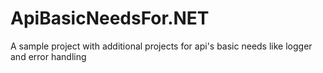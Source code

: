 # ApiBasicNeedsFor.NET
A sample project with additional projects for api's basic needs like logger and error handling
